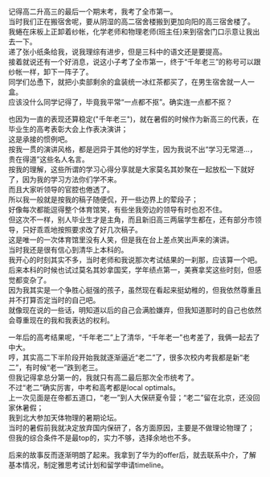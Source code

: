 # 

记得高二升高三的最后一个期末考，我考了全市第一。                   
当时我们正在搬宿舍呢，要从阴湿的高二宿舍楼搬到更加向阳的高三宿舍楼了。                 
我蜷在床板上正卸着纱帐，化学老师和物理老师(班主任)来到宿舍门口示意让我出去一下。                
递了张小纸条给我，说我理综有进步，但是三科中的语文还是要提高。                  
接着就说还有一个好消息，说这小子考了全市第一，终于“千年老三”的称号可以跟纱帐一样，卸下一阵子了。                  
同学们怂恿下，就把小卖部剩余的盒装统一冰红茶都买了，在男生宿舍就一人一盒。                   
应该没什么同学记得了，毕竟我平常“一点都不抠”。确实连一点都不抠？                    
                        
也因为一直的表现还算稳定("千年老三")，就在暑假的时候作为新高三的代表，在毕业生的高考表彰大会上作表决演讲；            
这是承接的惯例吧。            
按我一贯的演讲风格，都是迥异于其他的好学生，因为我说不出“学习无常道...，贵在得道”这些名人名言。             
按我的理解，这些所谓的学习心得分享就是大家莫名其妙聚在一起放松一下就好了，因为我的学习方法你们学不来。            
而且大家听领导的官腔也倦透了。              
所以我一般就是按我的稿子随便侃，开一些边界上的荤段子；             
好像每次都能逗得整个体育馆笑，有些坐我旁边的领导有时也忍不住。            
但这次不一样，别人毕业生才是主角，而且新旧高三两届学生都在，还有部分市领导，只好乖乖地按照要求改了好几次稿子。                    
这是唯一的一次体育馆里没有人笑，但是我在台上差点笑出声来的演讲。           
当时我还是很有信心到清华上本科的。                  
我开心的时刻其实不多，当时老师和我说那次考试结果的一刹那，应该算一个吧。            
后来本科的时候也试过莫名其妙拿国奖，学年绩点第一，美赛拿奖这些时刻，但感觉都变杂了。               
因为我其实是一个争胜心挺强的孩子，虽然现在看起来挺幼稚的，但我依然尊重且并不打算否定当时的自己吧。               
就像现在说的一些话，明知道以后的自己会满脸嫌弃，但我知道那时的自己也依然会尊重现在的我和我表达的权利。           
                
一年后的高考结果呢，“千年老二”上了清华，“千年老一”也考差了，我俩一起去了中大。         
哼，其实高二下半阶段开始我就逐渐逼近“老二”了，很多次校内考我都是新“老二”，有时候“老一”跌到老三。             
但我记得拿总分第一的，我就只有高二最后那次全市统考了。           
不过“老二”确实厉害，中考和高考都是local optimals。                 
上一次见面是在帝都五道口，“老一”到人大保研夏令营；“老二”留在北京，还没回家休暑假；            
我到北大参加天体物理的暑期论坛。                     
当时的暑假前我就决定放弃国内保研了，各方面原因，主要是不做理论物理了；              
但我的综合条件不是最top的，实力不够，选择余地也不多。                      
                
后来的故事反而逐渐明朗了起来。我拿到了华为的offer后，就去联系中介，了解基本情况，制定雅思考试计划和留学申请timeline。                   


